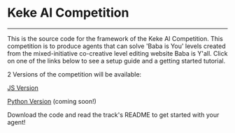 # Keke AI Competition
---
This is the source code for the framework of the Keke AI Competition. This competition is to produce agents that can solve 'Baba is You' levels created from the  mixed-initiative co-creative level editing website Baba is Y'all. Click on one of the links below to see a setup guide and a getting started tutorial.

2 Versions of the competition will be available: 

[JS Version](Keke_JS/) 

[Python Version]() (coming soon!)

Download the code and read the track's README to get started with your agent!
